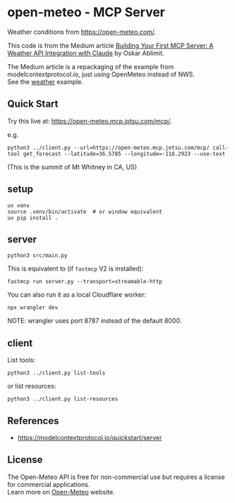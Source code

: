 # open-meteo - MCP Server

Weather conditions from https://open-meteo.com/.

This code is from the Medium article
[Building Your First MCP Server: A Weather API Integration with Claude](https://medium.com/@rnwqyzxnn/building-your-first-mcp-server-a-weather-api-integration-with-claude-f21f19674717) by Oskar Ablimit.


The Medium article is a repackaging of the example from modelcontextprotocol.io, just using OpenMeteo instead of NWS.  
See the [weather](https://github.com/getjotsu/mcp-servers/tree/main/weather) example.


## Quick Start
Try this live at: https://open-meteo.mcp.jotsu.com/mcp/.

e.g.
```
python3 ../client.py --url=https://open-meteo.mcp.jotsu.com/mcp/ call-tool get_forecast --latitude=36.5785 --longitude=-118.2923 --use-text
```
(This is the summit of Mt Whitney in CA, US)


## setup
```shell
uv venv
source .venv/bin/activate  # or window equivalent
uv pip install .
```

## server
```shell
python3 src/main.py
```

This is equivalent to (if `fastmcp` V2 is installed):
```shell
fastmcp run server.py --transport=streamable-http
```

You can also run it as a local Cloudflare worker:
```shell
npx wrangler dev
```
NOTE: wrangler uses port 8787 instead of the default 8000.


## client

List tools:
```shell
python3 ../client.py list-tools
```

or list resources:
```shell
python3 ../client.py list-resources
```

## References
* https://modelcontextprotocol.io/quickstart/server

## License
The Open-Meteo API is free for non-commercial use but requires a license for commercial applications.  
Learn more on [Open-Meteo](https://open-meteo.com/en/pricing) website.

